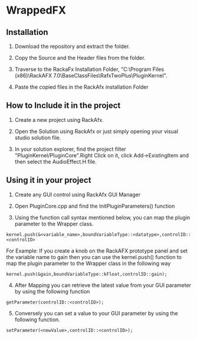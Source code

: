 # WrappedFX


## Installation
1. Download the repository and extract the folder.

2. Copy the Source and the Header files from the folder.

3. Traverse to the RackaFx Installation Folder, "C:\Program Files (x86)\RackAFX 7.0\BaseClassFiles\RafxTwoPlus\PluginKernel".

4. Paste the copied files in the RackAfx installation Folder

## How to Include it in the project
1. Create a new project using RackAfx.

2. Open the Solution using RackAfx or just simply opening your visual studio solution file. 

3. In your solution explorer, find the project filter "PluginKernel/PluginCore".Right Click on it, click Add->ExistingItem and then select the AudioEffect.H file.


## Using it in your project
1. Create any GUI control using RackAfx GUI Manager

2. Open PluginCore.cpp and find the InitPluginParameters() function

3. Using the function call syntax mentioned below, you can map the plugin parameter to the Wrapper class. 

```
kernel.push(&<variable_name>,boundVariableType::<datatype>,controlID::<controlID>
```
For Example: 
If you create a knob on the RackAFX prototype panel and set the variable name to gain then you can use the kernel.push() function to map the plugin parameter to the Wrapper class in the following way
```
kernel.push(&gain,boundVariableType::kFloat,controlID::gain);
```
4. After Mapping you can retrieve the latest value from your GUI parameter by using the following function

```
getParameter(controlID::<controlID>);
```
5. Conversely you can set a value to your GUI parameter by using the following function.

```
setParameter(<newValue>,controlID::<controlID>);
```


